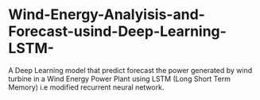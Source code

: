 # Wind-Energy-Analyisis-and-Forecast-usind-Deep-Learning-LSTM-
A Deep Learning model that predict forecast the power generated by wind turbine in a Wind Energy Power Plant using LSTM (Long Short Term Memory) i.e modified recurrent neural network.
